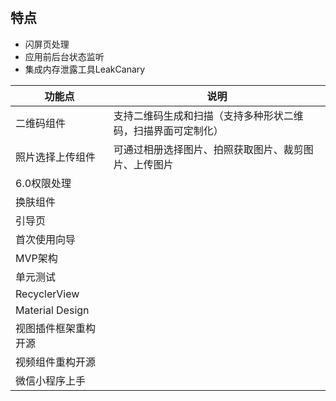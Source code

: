 # 

## 特点
* 闪屏页处理
* 应用前后台状态监听
* 集成内存泄露工具LeakCanary

| 功能点             | 说明                             |
| --------------- | ------------------------------ |
| 二维码组件           | 支持二维码生成和扫描（支持多种形状二维码，扫描界面可定制化） |
| 照片选择上传组件        | 可通过相册选择图片、拍照获取图片、裁剪图片、上传图片     |
| 6.0权限处理         |                                |
| 换肤组件            |                                |
| 引导页             |                                |
| 首次使用向导          |                                |
| MVP架构           |                                |
| 单元测试            |                                |
| RecyclerView    |                                |
| Material Design |                                |
| 视图插件框架重构开源      |                                |
| 视频组件重构开源        |                                |
| 微信小程序上手         |                                |
